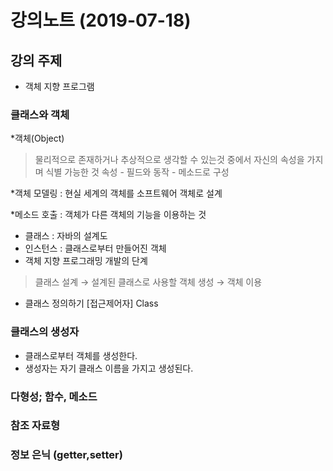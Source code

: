 ﻿# 강의노트 (2019-07-18)



## 강의 주제


* 객체 지향 프로그램



### 클래스와 객체


*객체(Object) 

> 물리적으로 존재하거나 추상적으로 생각할 수 있는것 중에서 자신의 속성을 가지며 식별 가능한 것
> 속성 - 필드와 동작 - 메소드로 구성

*객체 모델링 : 현실 세계의 객체를 소프트웨어 객체로 설계

*메소드 호출 : 객체가 다른 객체의 기능을 이용하는 것

* 클래스 : 자바의 설계도 
* 인스턴스 : 클래스로부터 만들어진 객체
* 객체 지향 프로그래밍 개발의 단계
> 클래스 설계 → 설계된 클래스로 사용할 객체 생성 → 객체 이용

* 클래스 정의하기
[접근제어자] Class 

### 클래스의 생성자

* 클래스로부터 객체를 생성한다.
* 생성자는 자기 클래스 이름을 가지고 생성된다.


### 다형성; 함수, 메소드

### 참조 자료형

### 정보 은닉 (getter,setter)




